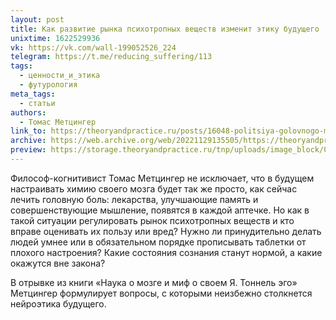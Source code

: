 ```yaml
---
layout: post
title: Как развитие рынка психотропных веществ изменит этику будущего
unixtime: 1622529936
vk: https://vk.com/wall-199052526_224
telegram: https://t.me/reducing_suffering/113
tags:
  - ценности_и_этика
  - футурология
meta_tags:
  - статьи
authors:
  - Томас Метцингер
link_to: https://theoryandpractice.ru/posts/16048-politsiya-golovnogo-mozga-kak-razvitie-rynka-psikhotropnykh-veshchestv-izmenit-etiku-budushchego
archive: https://web.archive.org/web/20221129135505/https://theoryandpractice.ru/posts/16048-politsiya-golovnogo-mozga-kak-razvitie-rynka-psikhotropnykh-veshchestv-izmenit-etiku-budushchego
preview: https://storage.theoryandpractice.ru/tnp/uploads/image_block/000/041/843/image/base_687fa3df83.jpg
---
```

Философ-когнитивист Томас Метцингер не исключает, что в будущем настраивать химию своего мозга будет так же просто, как сейчас лечить головную боль: лекарства, улучшающие память и совершенствующие мышление, появятся в каждой аптечке. Но как в такой ситуации регулировать рынок психотропных веществ и кто вправе оценивать их пользу или вред? Нужно ли принудительно делать людей умнее или в обязательном порядке прописывать таблетки от плохого настроения? Какие состояния сознания станут нормой, а какие окажутся вне закона? 

В отрывке из книги «Наука о мозге и миф о своем Я. Тоннель эго» Метцингер формулирует вопросы, с которыми неизбежно столкнется нейроэтика будущего.
